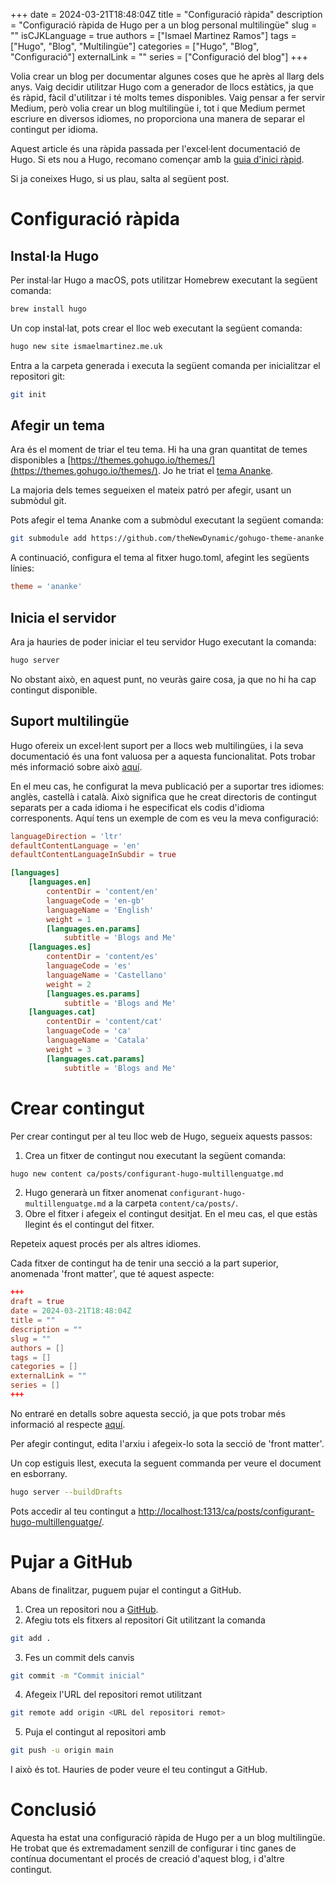 +++ 
date = 2024-03-21T18:48:04Z
title = "Configuració ràpida"
description = "Configuració ràpida de Hugo per a un blog personal multilingüe"
slug = ""
isCJKLanguage = true
authors = ["Ismael Martinez Ramos"]
tags = ["Hugo", "Blog", "Multilingüe"]
categories = ["Hugo", "Blog", "Configuració"]
externalLink = ""
series = ["Configuració del blog"]
+++

Volia crear un blog per documentar algunes coses que he après al llarg dels anys. Vaig decidir utilitzar Hugo com a generador de llocs estàtics, ja que és ràpid, fàcil d'utilitzar i té molts temes disponibles. Vaig pensar a fer servir Medium, però volia crear un blog multilingüe i, tot i que Medium permet escriure en diversos idiomes, no proporciona una manera de separar el contingut per idioma.

Aquest article és una ràpida passada per l'excel·lent documentació de Hugo. Si ets nou a Hugo, recomano començar amb la [guia d'inici ràpid](https://gohugo.io/getting-started/quick-start/).

Si ja coneixes Hugo, si us plau, salta al següent post.

# Configuració ràpida

## Instal·la Hugo

Per instal·lar Hugo a macOS, pots utilitzar Homebrew executant la següent comanda:

```sh
brew install hugo
```

Un cop instal·lat, pots crear el lloc web executant la següent comanda:

```sh
hugo new site ismaelmartinez.me.uk
```

Entra a la carpeta generada i executa la següent comanda per inicialitzar el repositori git:

```sh
git init
```

## Afegir un tema

Ara és el moment de triar el teu tema. Hi ha una gran quantitat de temes disponibles a [https://themes.gohugo.io/themes/](https://themes.gohugo.io/themes/). Jo he triat el [tema Ananke](https://themes.gohugo.io/themes/gohugo-theme-ananke/).

La majoria dels temes segueixen el mateix patró per afegir, usant un submòdul git.

Pots afegir el tema Ananke com a submòdul executant la següent comanda:

```sh
git submodule add https://github.com/theNewDynamic/gohugo-theme-ananke.git themes/ananke
```

A continuació, configura el tema al fitxer hugo.toml, afegint les següents línies:

```toml
theme = 'ananke'
```

## Inicia el servidor

Ara ja hauries de poder iniciar el teu servidor Hugo executant la comanda: 

```sh
hugo server
```

No obstant això, en aquest punt, no veuràs gaire cosa, ja que no hi ha cap contingut disponible.

## Suport multilingüe

Hugo ofereix un excel·lent suport per a llocs web multilingües, i la seva documentació és una font valuosa per a aquesta funcionalitat. Pots trobar més informació sobre això [aquí](https://gohugo.io/content-management/multilingual/).

En el meu cas, he configurat la meva publicació per a suportar tres idiomes: anglès, castellà i català. Això significa que he creat directoris de contingut separats per a cada idioma i he especificat els codis d'idioma corresponents. Aquí tens un exemple de com es veu la meva configuració:

```toml
languageDirection = 'ltr'
defaultContentLanguage = 'en'
defaultContentLanguageInSubdir = true

[languages]
    [languages.en]
        contentDir = 'content/en'
        languageCode = 'en-gb'
        languageName = 'English'
        weight = 1    
        [languages.en.params]
            subtitle = 'Blogs and Me'
    [languages.es]
        contentDir = 'content/es'
        languageCode = 'es'
        languageName = 'Castellano'
        weight = 2
        [languages.es.params]
            subtitle = 'Blogs and Me'
    [languages.cat]
        contentDir = 'content/cat'
        languageCode = 'ca'
        languageName = 'Catala'
        weight = 3
        [languages.cat.params]
            subtitle = 'Blogs and Me'
```

# Crear contingut

Per crear contingut per al teu lloc web de Hugo, segueix aquests passos:

1. Crea un fitxer de contingut nou executant la següent comanda:

```sh 
hugo new content ca/posts/configurant-hugo-multillenguatge.md
```

2. Hugo generarà un fitxer anomenat `configurant-hugo-multillenguatge.md` a la carpeta `content/ca/posts/`.
3. Obre el fitxer i afegeix el contingut desitjat. En el meu cas, el que estàs llegint és el contingut del fitxer.

Repeteix aquest procés per als altres idiomes.

Cada fitxer de contingut ha de tenir una secció a la part superior, anomenada 'front matter', que té aquest aspecte:

```toml
+++ 
draft = true
date = 2024-03-21T18:48:04Z
title = ""
description = ""
slug = ""
authors = []
tags = []
categories = []
externalLink = ""
series = []
+++
```

No entraré en detalls sobre aquesta secció, ja que pots trobar més informació al respecte [aquí](https://gohugo.io/content-management/front-matter/).

Per afegir contingut, edita l'arxiu i afegeix-lo sota la secció de 'front matter'.

Un cop estiguis llest, executa la seguent commanda per veure el document en esborrany.

```sh
hugo server --buildDrafts
```

Pots accedir al teu contingut a [http://localhost:1313/ca/posts/configurant-hugo-multillenguatge/](http://localhost:1313/ca/posts/configurant-hugo-multillenguatge/).

# Pujar a GitHub

Abans de finalitzar, puguem pujar el contingut a GitHub.

1. Crea un repositori nou a [GitHub](https://github.com/new).
2. Afegiu tots els fitxers al repositori Git utilitzant la comanda

```sh
git add .
```

3. Fes un commit dels canvis

```sh
git commit -m "Commit inicial"
```

4. Afegeix l'URL del repositori remot utilitzant

```sh
git remote add origin <URL del repositori remot>
```

5. Puja el contingut al repositori amb 

```sh
git push -u origin main
```

I això és tot. Hauries de poder veure el teu contingut a GitHub.

# Conclusió

Aquesta ha estat una configuració ràpida de Hugo per a un blog multilingüe. He trobat que és extremadament senzill de configurar i tinc ganes de contínua documentant el procés de creació d'aquest blog, i d'altre contingut.
